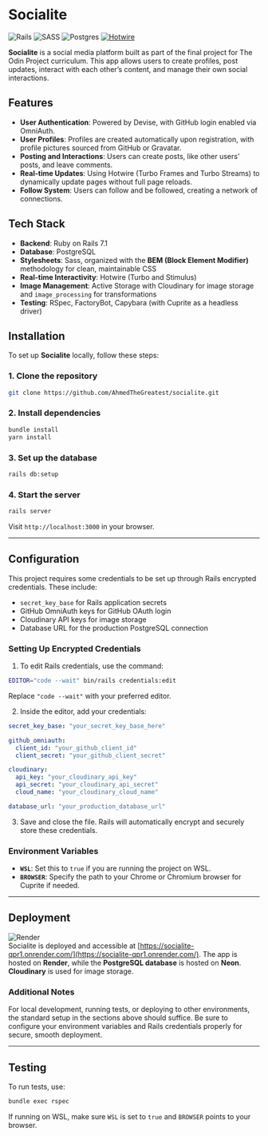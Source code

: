 # Socialite
![Rails](https://img.shields.io/badge/rails-%23CC0000.svg?style=for-the-badge&logo=ruby-on-rails&logoColor=white) ![SASS](https://img.shields.io/badge/SASS-hotpink.svg?style=for-the-badge&logo=SASS&logoColor=white) ![Postgres](https://img.shields.io/badge/postgres-%23316192.svg?style=for-the-badge&logo=postgresql&logoColor=white) [![Hotwire](https://img.shields.io/badge/-Hotwire-333333?style=for-the-badge&logo=hotwire&logoColor=white)](https://hotwired.dev)


**Socialite** is a social media platform built as part of the final project for The Odin Project curriculum. This app allows users to create profiles, post updates, interact with each other’s content, and manage their own social interactions.

## Features

- **User Authentication**: Powered by Devise, with GitHub login enabled via OmniAuth.
- **User Profiles**: Profiles are created automatically upon registration, with profile pictures sourced from GitHub or Gravatar.
- **Posting and Interactions**: Users can create posts, like other users’ posts, and leave comments.
- **Real-time Updates**: Using Hotwire (Turbo Frames and Turbo Streams) to dynamically update pages without full page reloads.
- **Follow System**: Users can follow and be followed, creating a network of connections.

## Tech Stack

- **Backend**: Ruby on Rails 7.1
- **Database**: PostgreSQL
- **Stylesheets**: Sass, organized with the **BEM (Block Element Modifier)** methodology for clean, maintainable CSS
- **Real-time Interactivity**: Hotwire (Turbo and Stimulus)
- **Image Management**: Active Storage with Cloudinary for image storage and `image_processing` for transformations
- **Testing**: RSpec, FactoryBot, Capybara (with Cuprite as a headless driver)

## Installation

To set up **Socialite** locally, follow these steps:

### 1. Clone the repository

```bash
git clone https://github.com/AhmedTheGreatest/socialite.git
```

### 2. Install dependencies

```bash
bundle install
yarn install
```

### 3. Set up the database

```bash
rails db:setup
```

### 4. Start the server

```bash
rails server
```

Visit `http://localhost:3000` in your browser.

---

## Configuration

This project requires some credentials to be set up through Rails encrypted credentials. These include:

- `secret_key_base` for Rails application secrets
- GitHub OmniAuth keys for GitHub OAuth login
- Cloudinary API keys for image storage
- Database URL for the production PostgreSQL connection

### Setting Up Encrypted Credentials

1. To edit Rails credentials, use the command:

```bash
EDITOR="code --wait" bin/rails credentials:edit
```

Replace `"code --wait"` with your preferred editor.

2. Inside the editor, add your credentials:

```yaml
secret_key_base: "your_secret_key_base_here"

github_omniauth:
  client_id: "your_github_client_id"
  client_secret: "your_github_client_secret"

cloudinary:
  api_key: "your_cloudinary_api_key"
  api_secret: "your_cloudinary_api_secret"
  cloud_name: "your_cloudinary_cloud_name"

database_url: "your_production_database_url"
```

3. Save and close the file. Rails will automatically encrypt and securely store these credentials.

### Environment Variables

- **`WSL`**: Set this to `true` if you are running the project on WSL.
- **`BROWSER`**: Specify the path to your Chrome or Chromium browser for Cuprite if needed.

---

## Deployment
![Render](https://img.shields.io/badge/Render-%46E3B7.svg?style=for-the-badge&logo=render&logoColor=white)  
Socialite is deployed and accessible at [https://socialite-qpr1.onrender.com/](https://socialite-qpr1.onrender.com/). The app is hosted on **Render**, while the **PostgreSQL database** is hosted on **Neon**. **Cloudinary** is used for image storage.

### Additional Notes

For local development, running tests, or deploying to other environments, the standard setup in the sections above should suffice. Be sure to configure your environment variables and Rails credentials properly for secure, smooth deployment.

---

## Testing

To run tests, use:

```bash
bundle exec rspec
```

If running on WSL, make sure `WSL` is set to `true` and `BROWSER` points to your browser.
